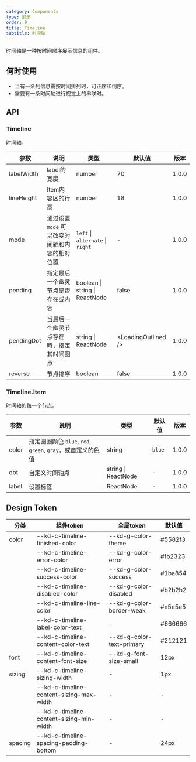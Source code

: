 ```yaml
---
category: Components
type: 展示
order: 9
title: Timeline
subtitle: 时间轴
---
```


时间轴是一种按时间顺序展示信息的组件。

## 何时使用

- 当有一系列信息需按时间排列时，可正序和倒序。
- 需要有一条时间轴进行视觉上的串联时。

## API

### Timeline

时间轴。

| 参数 | 说明 | 类型 | 默认值 | 版本 |
| --- | --- | --- | --- | --- |
| labelWidth | label的宽度 | number | 70 | 1.0.0 |
| lineHeight | Item内容区的行高 | number | 18 | 1.0.0 |
| mode | 通过设置 `mode` 可以改变时间轴和内容的相对位置 | `left` \| `alternate` \| `right` | - | 1.0.0 |
| pending | 指定最后一个幽灵节点是否存在或内容 | boolean \| string \| ReactNode | false | 1.0.0 |
| pendingDot | 当最后一个幽灵节点存在時，指定其时间图点 | string \| ReactNode | &lt;LoadingOutlined /> | 1.0.0 |
| reverse | 节点排序 | boolean | false | 1.0.0 |

### Timeline.Item

时间轴的每一个节点。

| 参数     | 说明                                                        | 类型                | 默认值 | 版本 |
| -------- | ----------------------------------------------------------- | ------------------- | ------ | --- |
| color    | 指定圆圈颜色 `blue`, `red`, `green`, `gray`，或自定义的色值 | string              | `blue` | 1.0.0 |
| dot      | 自定义时间轴点                                              | string \| ReactNode | -      | 1.0.0 |
| label    | 设置标签                                                    | ReactNode           | -      | 1.0.0 |

## Design Token

| 分类 | 组件token | 全局token | 默认值 |
| --- | --- | --- | --- |
| color | --kd-c-timeline-finished-color | --kd-g-color-theme | #5582f3 |
|  | --kd-c-timeline-error-color | --kd-g-color-error | #fb2323 |
|  | --kd-c-timeline-success-color | --kd-g-color-success | #1ba854 |
|  | --kd-c-timeline-disabled-color | --kd-g-color-disabled | #b2b2b2 |
|  | --kd-c-timeline-line-color | --kd-g-color-border-weak | #e5e5e5 |
|  | --kd-c-timeline-label-color-text | - | #666666 |
|  | --kd-c-timeline-content-color-text | --kd-g-color-text-primary | #212121 |
| font | --kd-c-timeline-content-font-size | --kd-g-font-size-small | 12px |
| sizing | --kd-c-timeline-sizing-width | - | 1px |
|  | --kd-c-timeline-content-sizing-max-width | - | - |
|  | --kd-c-timeline-content-sizing-min-width | - | - |
| spacing | --kd-c-timeline-spacing-padding-bottom | - | 24px |
